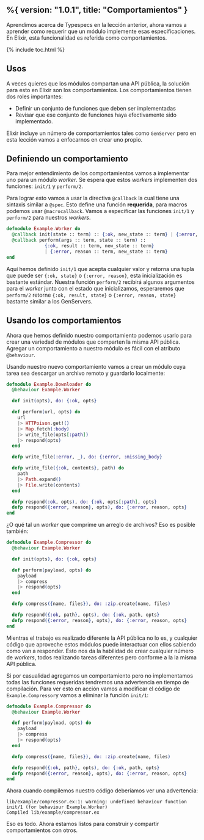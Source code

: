 %{
  version: "1.0.1",
  title: "Comportamientos"
}
---

Aprendimos acerca de Typespecs en la lección anterior, ahora vamos a aprender como requerir que un módulo implemente esas especificaciones.
En Elixir, esta funcionalidad es referida como comportamientos.

{% include toc.html %}

## Usos

A veces quieres que los módulos compartan una API pública, la solución para esto en Elixir son los comportamientos.
Los comportamientos tienen dos roles importantes:

+ Definir un conjunto de funciones que deben ser implementadas
+ Revisar que ese conjunto de funciones haya efectivamente sido implementado.

Elixir incluye un número de comportamientos tales como `GenServer` pero en esta lección vamos a enfocarnos en crear uno propio.

## Definiendo un comportamiento

Para mejor entendimiento de los comportamientos vamos a implementar uno para un módulo *worker*.
Se espera que estos *workers* implementen dos funciones: `init/1` y `perform/2`.

Para lograr esto vamos a usar la directiva `@callback` la cual tiene una sintaxis similar a `@spec`.
Esto define una función __requerida__, para macros podemos usar `@macrocallback`.
Vamos a especificar las funciones `init/1` y `perform/2` para nuestros *workers*.

```elixir
defmodule Example.Worker do
  @callback init(state :: term) :: {:ok, new_state :: term} | {:error, reason :: term}
  @callback perform(args :: term, state :: term) ::
              {:ok, result :: term, new_state :: term}
              | {:error, reason :: term, new_state :: term}
end
```

Aquí hemos definido `init/1` que acepta cualquier valor y retorna una tupla que puede ser `{:ok, state}` o `{:error, reason}`, esta inicialización es bastante estándar.
Nuestra función `perform/2` recibirá algunos argumentos para el *worker* junto con el estado que inicializamos, esperaremos que `perform/2` retorne `{:ok, result, state}` o `{:error, reason, state}` bastante similar a los GenServers.

## Usando los comportamientos

Ahora que hemos definido nuestro comportamiento podemos usarlo para crear una variedad de módulos que comparten la misma API pública.
Agregar un comportamiento a nuestro módulo es fácil con el atributo `@behaviour`.

Usando nuestro nuevo comportamiento vamos a crear un módulo cuya tarea sea descargar un archivo remoto y guardarlo localmente:

```elixir
defmodule Example.Downloader do
  @behaviour Example.Worker

  def init(opts), do: {:ok, opts}

  def perform(url, opts) do
    url
    |> HTTPoison.get!()
    |> Map.fetch(:body)
    |> write_file(opts[:path])
    |> respond(opts)
  end

  defp write_file(:error, _), do: {:error, :missing_body}

  defp write_file({:ok, contents}, path) do
    path
    |> Path.expand()
    |> File.write(contents)
  end

  defp respond(:ok, opts), do: {:ok, opts[:path], opts}
  defp respond({:error, reason}, opts), do: {:error, reason, opts}
end
```

¿O qué tal un *worker* que comprime un arreglo de archivos? Eso es posible también:

```elixir
defmodule Example.Compressor do
  @behaviour Example.Worker

  def init(opts), do: {:ok, opts}

  def perform(payload, opts) do
    payload
    |> compress
    |> respond(opts)
  end

  defp compress({name, files}), do: :zip.create(name, files)

  defp respond({:ok, path}, opts), do: {:ok, path, opts}
  defp respond({:error, reason}, opts), do: {:error, reason, opts}
end
```

Mientras el trabajo es realizado diferente la API pública no lo es, y cualquier código que aproveche estos módulos puede interactuar con ellos sabiendo como van a responder.
Esto nos da la habilidad de crear cualquier número de *workers*, todos realizando tareas diferentes pero conforme a la la misma API pública.

Si por casualidad agregamos un comportamiento pero no implementamos todas las funciones requeridas tendremos una advertencia en tiempo de compilación.
Para ver esto en acción vamos a modificar el código de `Example.Compressor`y vamos a eliminar la función `init/1`:

```elixir
defmodule Example.Compressor do
  @behaviour Example.Worker

  def perform(payload, opts) do
    payload
    |> compress
    |> respond(opts)
  end

  defp compress({name, files}), do: :zip.create(name, files)

  defp respond({:ok, path}, opts), do: {:ok, path, opts}
  defp respond({:error, reason}, opts), do: {:error, reason, opts}
end
```

Ahora cuando compilemos nuestro código deberíamos ver una advertencia:

```shell
lib/example/compressor.ex:1: warning: undefined behaviour function init/1 (for behaviour Example.Worker)
Compiled lib/example/compressor.ex
```

Eso es todo. Ahora estamos listos para construir y compartir comportamientos con otros.
